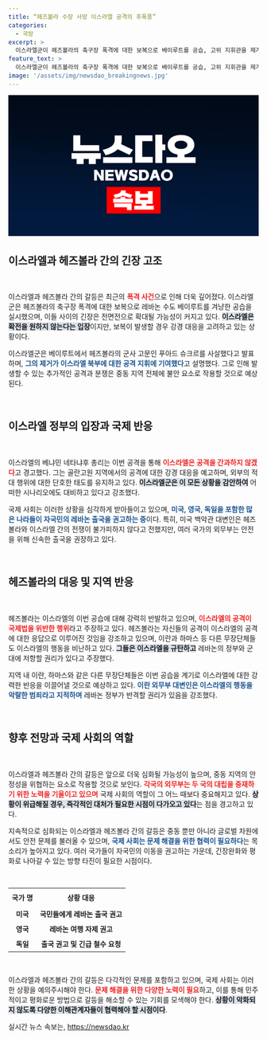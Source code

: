 ```yaml
---
title: “헤즈볼라 수장 사망 이스라엘 공격의 후폭풍”
categories:
  - 국방
excerpt: >
  이스라엘군이 헤즈볼라의 축구장 폭격에 대한 보복으로 베이루트를 공습, 고위 지휘관을 제거하며 긴장이 고조되고 있다. 미국과 영국은 자국민에게 레바논 출국을 권고하는 한편, 전면전 확대 우려가 커지고 있다.
feature_text: >
  이스라엘군이 헤즈볼라의 축구장 폭격에 대한 보복으로 베이루트를 공습, 고위 지휘관을 제거하며 긴장이 고조되고 있다. 미국과 영국은 자국민에게 레바논 출국을 권고하는 한편, 전면전 확대 우려가 커지고 있다.
image: '/assets/img/newsdao_breakingnews.jpg'
---
```


<p><img src="/assets/img/newsdao_breakingnews.jpg" alt="ontimetimes 속보" /></p>

<h2 data-ke-size="size26">이스라엘과 헤즈볼라 간의 긴장 고조</h2>

<p data-ke-size="size16">&nbsp;</p>

<p>이스라엘과 헤즈볼라 간의 갈등은 최근의 <b><span style="color: #ee2323;">폭격 사건</span></b>으로 인해 더욱 깊어졌다. 이스라엘군은 헤즈볼라의 축구장 폭격에 대한 보복으로 레바논 수도 베이루트를 겨냥한 공습을 실시했으며, 이들 사이의 긴장은 전면전으로 확대될 가능성이 커지고 있다. <b><span style="background-color: #21538527;">이스라엘은 확전을 원하지 않는다는 입장</span></b>이지만, 보복이 발생할 경우 강경 대응을 고려하고 있는 상황이다.</p>

<p>이스라엘군은 베이루트에서 헤즈볼라의 군사 고문인 푸아드 슈크르를 사살했다고 발표하며, <b><span style="color: #1a5490;">그의 제거가 이스라엘 북부에 대한 공격 지휘에 기여했다</span></b>고 설명했다. 그로 인해 발생할 수 있는 추가적인 공격과 분쟁은 중동 지역 전체에 불안 요소로 작용할 것으로 예상된다.</p>

<p data-ke-size="size16">&nbsp;</p>

<h2 data-ke-size="size26">이스라엘 정부의 입장과 국제 반응</h2>

<p data-ke-size="size16">&nbsp;</p>

<p>이스라엘의 베냐민 네타냐후 총리는 이번 공격을 통해 <b><span style="color: #ee2323;">이스라엘은 공격을 간과하지 않겠다</span></b>고 경고했다. 그는 골란고원 지역에서의 공격에 대한 강경 대응을 예고하며, 외부의 적대 행위에 대한 단호한 태도를 유지하고 있다. <b><span style="background-color: #21538527;">이스라엘군은 이 모든 상황을 감안하여</span></b> 어떠한 시나리오에도 대비하고 있다고 강조했다.</p>

<p>국제 사회는 이러한 상황을 심각하게 받아들이고 있으며, <b><span style="color: #1a5490;">미국, 영국, 독일을 포함한 많은 나라들이 자국민의 레바논 출국을 권고하는 중</span></b>이다. 특히, 미국 백악관 대변인은 헤즈볼라와 이스라엘 간의 전쟁이 불가피하지 않다고 전했지만, 여러 국가의 외무부는 안전을 위해 신속한 출국을 권장하고 있다.</p>

<p data-ke-size="size16">&nbsp;</p>

<h2 data-ke-size="size26">헤즈볼라의 대응 및 지역 반응</h2>

<p data-ke-size="size16">&nbsp;</p>

<p>헤즈볼라는 이스라엘의 이번 공습에 대해 강력히 반발하고 있으며, <b><span style="color: #ee2323;">이스라엘의 공격이 국제법을 위반한 행위</span></b>라고 주장하고 있다. 헤즈볼라는 자신들의 공격이 이스라엘의 공격에 대한 응답으로 이루어진 것임을 강조하고 있으며, 이란과 하마스 등 다른 무장단체들도 이스라엘의 행동을 비난하고 있다. <b><span style="background-color: #21538527;">그들은 이스라엘을 규탄하고</span></b> 레바논의 정부와 군대에 저항할 권리가 있다고 주장했다.</p>

<p>지역 내 이란, 하마스와 같은 다른 무장단체들은 이번 공습을 계기로 이스라엘에 대한 강력한 반응을 이끌어낼 것으로 예상하고 있다. <b><span style="color: #1a5490;">이란 외무부 대변인은 이스라엘의 행동을 악랄한 범죄라고 지적하며</span></b> 레바논 정부가 반격할 권리가 있음을 강조했다.</p>

<p data-ke-size="size16">&nbsp;</p>

<h2 data-ke-size="size26">향후 전망과 국제 사회의 역할</h2>

<p data-ke-size="size16">&nbsp;</p>

<p>이스라엘과 헤즈볼라 간의 갈등은 앞으로 더욱 심화될 가능성이 높으며, 중동 지역의 안정성을 위협하는 요소로 작용할 것으로 보인다. <b><span style="color: #ee2323;">각국의 외무부는 두 국의 대립을 중재하기 위한 노력을 기울이고 있으며</span></b> 국제 사회의 역할이 그 어느 때보다 중요해지고 있다. <b><span style="background-color: #21538527;">상황이 위급해질 경우, 즉각적인 대처가 필요한 시점이 다가오고 있다</span></b>는 점을 경고하고 있다.</p>

<p>지속적으로 심화되는 이스라엘과 헤즈볼라 간의 갈등은 중동 뿐만 아니라 글로벌 차원에서도 안전 문제를 불러올 수 있으며, <b><span style="color: #1a5490;">국제 사회는 문제 해결을 위한 협력이 필요하다</span></b>는 목소리가 높아지고 있다. 여러 국가들이 자국민의 이동을 권고하는 가운데, 긴장완화와 평화로 나아갈 수 있는 방향 타진이 필요한 시점이다.</p>

<p data-ke-size="size16">&nbsp;</p>

<table style="width: 100%; border-collapse: collapse;">
    <tr>
        <th style="text-align: center; height: 30px;"><b>국가 명</b></th>
        <th style="text-align: center; height: 30px;"><b>상황 대응</b></th>
    </tr>
    <tr>
        <td style="text-align: center; height: 25px;"><b>미국</b></td>
        <td style="text-align: center; height: 25px;"><b>국민들에게 레바논 출국 권고</b></td>
    </tr>
    <tr>
        <td style="text-align: center; height: 25px;"><b>영국</b></td>
        <td style="text-align: center; height: 25px;"><b>레바논 여행 자제 권고</b></td>
    </tr>
    <tr>
        <td style="text-align: center; height: 25px;"><b>독일</b></td>
        <td style="text-align: center; height: 25px;"><b>출국 권고 및 긴급 철수 요청</b></td>
    </tr>
</table>

<p data-ke-size="size16">&nbsp;</p>

<p>이스라엘과 헤즈볼라 간의 갈등은 다각적인 문제를 포함하고 있으며, 국제 사회는 이러한 상황을 예의주시해야 한다. <b><span style="color: #ee2323;">문제 해결을 위한 다양한 노력이 필요</span></b>하고, 이를 통해 민주적이고 평화로운 방법으로 갈등을 해소할 수 있는 기회를 모색해야 한다. <b><span style="background-color: #21538527;">상황이 악화되지 않도록 다양한 이해관계자들이 협력해야 할 시점이다</span></b>.</p>
실시간 뉴스 속보는, <a href="https://newsdao.kr" rel="dofollow">https://newsdao.kr</a>


